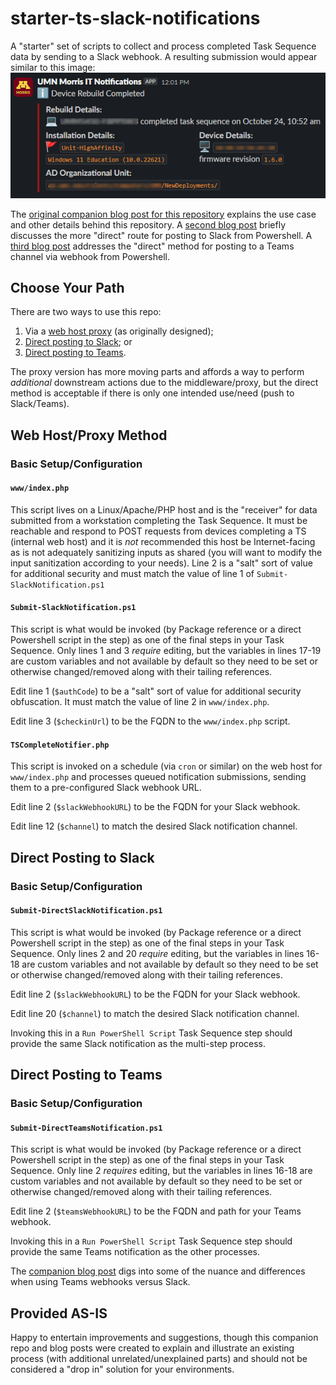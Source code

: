 # starter-ts-slack-notifications
A "starter" set of scripts to collect and process completed Task Sequence data by sending to a Slack webhook. A resulting submission would appear similar to this image:
![Screen snip of a successful Slack webhook notification using this script](DeviceNotification.png)

The [original companion blog post for this repository](https://mzonline.com/blog/2024-10/triggering-slack-notification-completion-task-sequence) explains the use case and other details behind this repository. A [second blog post](https://mzonline.com/blog/2024-11/update-direct-slack-notification-task-sequence-step) briefly discusses the more "direct" route for posting to Slack from Powershell. A [third blog post](https://mzonline.com/blog/2024-11/using-powershell-send-teams-notification-task-sequence-step) addresses the "direct" method for posting to a Teams channel via webhook from Powershell.

## Choose Your Path
There are two ways to use this repo:
1. Via a [web host proxy](#web-hostproxy-method) (as originally designed);
2. [Direct posting to Slack](#direct-posting-to-slack); or
3. [Direct posting to Teams](#direct-posting-to-teams).

The proxy version has more moving parts and affords a way to perform _additional_ downstream actions due to the middleware/proxy, but the direct method is acceptable if there is only one intended use/need (push to Slack/Teams).

## Web Host/Proxy Method
### Basic Setup/Configuration
#### `www/index.php`
This script lives on a Linux/Apache/PHP host and is the "receiver" for data submitted from a workstation completing the Task Sequence. It must be reachable and respond to POST requests from devices completing a TS (internal web host) and it is _not_ recommended this host be Internet-facing as is not adequately sanitizing inputs as shared (you will want to modify the input sanitization according to your needs). Line 2 is a "salt" sort of value for additional security and must match the value of line 1 of `Submit-SlackNotification.ps1`

#### `Submit-SlackNotification.ps1`
This script is what would be invoked (by Package reference or a direct Powershell script in the step) as one of the final steps in your Task Sequence. Only lines 1 and 3 _require_ editing, but the variables in lines 17-19 are custom variables and not available by default so they need to be set or otherwise changed/removed along with their tailing references.

Edit line 1 (`$authCode`) to be a "salt" sort of value for additional security obfuscation. It must match the value of line 2 in `www/index.php`.

Edit line 3 (`$checkinUrl`) to be the FQDN to the `www/index.php` script.

#### `TSCompleteNotifier.php`
This script is invoked on a schedule (via `cron` or similar) on the web host for `www/index.php` and processes queued notification submissions, sending them to a pre-configured Slack webhook URL.

Edit line 2 (`$slackWebhookURL`) to be the FQDN for your Slack webhook.

Edit line 12 (`$channel`) to match the desired Slack notification channel.

## Direct Posting to Slack
### Basic Setup/Configuration
#### `Submit-DirectSlackNotification.ps1`
This script is what would be invoked (by Package reference or a direct Powershell script in the step) as one of the final steps in your Task Sequence. Only lines 2 and 20 _require_ editing, but the variables in lines 16-18 are custom variables and not available by default so they need to be set or otherwise changed/removed along with their tailing references.

Edit line 2 (`$slackWebhookURL`) to be the FQDN for your Slack webhook.

Edit line 20 (`$channel`) to match the desired Slack notification channel.

Invoking this in a `Run PowerShell Script` Task Sequence step should provide the same Slack notification as the multi-step process.

## Direct Posting to Teams
### Basic Setup/Configuration
#### `Submit-DirectTeamsNotification.ps1`
This script is what would be invoked (by Package reference or a direct Powershell script in the step) as one of the final steps in your Task Sequence. Only line 2 _requires_ editing, but the variables in lines 16-18 are custom variables and not available by default so they need to be set or otherwise changed/removed along with their tailing references.

Edit line 2 (`$teamsWebhookURL`) to be the FQDN and path for your Teams webhook.

Invoking this in a `Run PowerShell Script` Task Sequence step should provide the same Teams notification as the other processes.

The [companion blog post](https://mzonline.com/blog/2024-11/using-powershell-send-teams-notification-task-sequence-step) digs into some of the nuance and differences when using Teams webhooks versus Slack. 

## Provided AS-IS
Happy to entertain improvements and suggestions, though this companion repo and blog posts were created to explain and illustrate an existing process (with additional unrelated/unexplained parts) and should not be considered a "drop in" solution for your environments.
